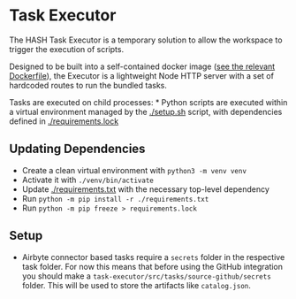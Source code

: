 # Task Executor

The HASH Task Executor is a temporary solution to allow the workspace to trigger the execution of scripts.

Designed to be built into a self-contained docker image ([see the relevant Dockerfile](/packages/hash/docker/task-executor/Dockerfile)), the Executor is a lightweight Node HTTP server with a set of hardcoded routes to run the bundled tasks.

Tasks are executed on child processes: \* Python scripts are executed within a virtual environment managed by the [./setup.sh](./setup.sh) script, with dependencies defined in [./requirements.lock](./requirements.lock)

## Updating Dependencies

- Create a clean virtual environment with `python3 -m venv venv`
- Activate it with `./venv/bin/activate`
- Update [./requirements.txt](./requirements.txt) with the necessary top-level dependency
- Run `python -m pip install -r ./requirements.txt`
- Run `python -m pip freeze > requirements.lock`

## Setup

- Airbyte connector based tasks require a `secrets` folder in the respective task folder.
For now this means that before using the GitHub integration you should make a `task-executor/src/tasks/source-github/secrets` folder.
This will be used to store the artifacts like `catalog.json`.
